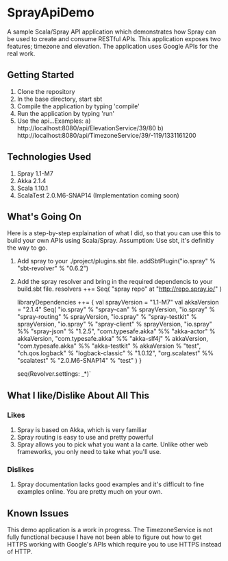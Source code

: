 SprayApiDemo
============

A sample Scala/Spray API application which demonstrates how Spray can be used to create and consume RESTful APIs.  This application exposes two features; timezone and elevation.  The application uses Google APIs for the real work.

Getting Started
---------------

1. Clone the repository
2. In the base directory, start sbt
3. Compile the application by typing 'compile'
4. Run the application by typing 'run'
5. Use the api...Examples:
   a) http://localhost:8080/api/ElevationService/39/80
   b) http://localhost:8080/api/TimezoneService/39/-119/1331161200

Technologies Used
-----------------

1. Spray 1.1-M7
2. Akka 2.1.4
3. Scala 1.10.1
4. ScalaTest 2.0.M6-SNAP14 (Implementation coming soon)

What's Going On
---------------

Here is a step-by-step explaination of what I did, so that you can use this to build your own APIs using Scala/Spray.  Assumption: Use sbt, it's definitly the way to go.

1. Add spray to your ./project/plugins.sbt file.
    addSbtPlugin("io.spray" % "sbt-revolver" % "0.6.2")
2. Add the spray resolver and bring in the required dependencis to your build.sbt file.
    resolvers ++= Seq(
      "spray repo" at "http://repo.spray.io/"
    )

    libraryDependencies ++= {
      val sprayVersion = "1.1-M7"
      val akkaVersion = "2.1.4"
      Seq(
        "io.spray" % "spray-can" % sprayVersion,
        "io.spray" % "spray-routing" % sprayVersion,
        "io.spray" % "spray-testkit" % sprayVersion,
        "io.spray" % "spray-client" % sprayVersion,
        "io.spray" %%  "spray-json" % "1.2.5",
        "com.typesafe.akka" %% "akka-actor" % akkaVersion,
        "com.typesafe.akka" %% "akka-slf4j" % akkaVersion,
        "com.typesafe.akka" %% "akka-testkit" % akkaVersion % "test",
        "ch.qos.logback" % "logback-classic" % "1.0.12",
        "org.scalatest" %% "scalatest" % "2.0.M6-SNAP14" % "test"
      )
    }

    seq(Revolver.settings: _*)`

What I like/Dislike About All This
----------------------------------

### Likes
1. Spray is based on Akka, which is very familiar
2. Spray routing is easy to use and pretty powerful
3. Spray allows you to pick what you want a la carte.  Unlike other web frameworks, you only need to take what you'll use.

### Dislikes
1. Spray documentation lacks good examples and it's difficult to fine examples online.  You are pretty much on your own.

Known Issues
------------

This demo application is a work in progress.  The TimezoneService is not fully functional because I have not been able to figure out how to get HTTPS working with Google's APIs which require you to use HTTPS instead of HTTP.

